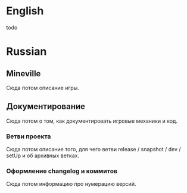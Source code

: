 # English

todo

# Russian

## Mineville

Сюда потом описание игры.

## Документирование

Сюда потом о том, как документировать игровые механики и код.

### Ветви проекта

Сюда потом описание того, для чего ветви release / snapshot / dev / setUp и об архивных ветках.

### Оформление changelog и коммитов

Сюда потом информацию про нумерацию версий.
